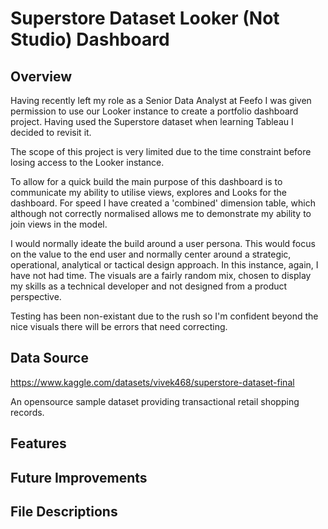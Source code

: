 # Superstore Dataset Looker (Not Studio) Dashboard


## Overview

Having recently left my role as a Senior Data Analyst at Feefo I was given permission to use our Looker instance to create a portfolio dashboard project. Having used the Superstore dataset when learning Tableau I decided to revisit it.

The scope of this project is very limited due to the time constraint before losing access to the Looker instance. 

To allow for a quick build the main purpose of this dashboard is to communicate my ability to utilise views, explores and Looks for the dashboard. For speed I have created a 'combined' dimension table, which although not correctly normalised allows me to demonstrate my ability to join views in the model. 

I would normally ideate the build around a user persona. This would focus on the value to the end user and normally center around a strategic, operational, analytical or tactical design approach. In this instance, again, I have not had time. The visuals are a fairly random mix, chosen to display my skills as a technical developer and not designed from a product perspective. 

Testing has been non-existant due to the rush so I'm confident beyond the nice visuals there will be errors that need correcting. 


## Data Source

https://www.kaggle.com/datasets/vivek468/superstore-dataset-final

An opensource sample dataset providing transactional retail shopping records.


## Features



## Future Improvements


## File Descriptions









